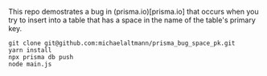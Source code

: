 This repo demostrates a bug in (prisma.io)[prisma.io] that
occurs when you try to insert into a table that has a space in the name
of the table's primary key.

```
git clone git@github.com:michaelaltmann/prisma_bug_space_pk.git
yarn install
npx prisma db push
node main.js
```
